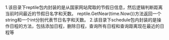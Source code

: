 1.该目录下reptile包内封装的是从国家网站爬取的节假日信息，然后逻辑判断距离当前时间最近的节假日名字和天数。 reptile.GetNear(time.Now())方法返回一个string和一个int分别代表节日名字和天数。
2.该目录下schedule包内封装的是操作日程的方法，包括添加日程，删除日程，查询所有日程和查询距离现在最近的日程等